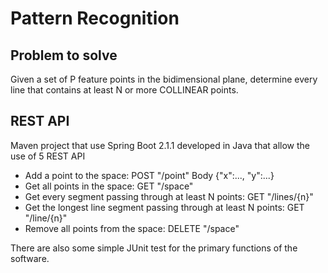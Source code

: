# Pattern Recognition

## Problem to solve

Given a set of P feature points in the bidimensional plane, determine every line that contains at least N or more COLLINEAR points.

## REST API

Maven project that use Spring Boot 2.1.1 developed in Java that allow the use of 5 REST API
- Add a point to the space: POST "/point" Body {"x":..., "y":...}
- Get all points in the space: GET "/space"
- Get every segment passing through at least N points: GET "/lines/{n}"
- Get the longest line segment passing through at least N points: GET "/line/{n}"
- Remove all points from the space: DELETE "/space"

There are also some simple JUnit test for the primary functions of the software.
